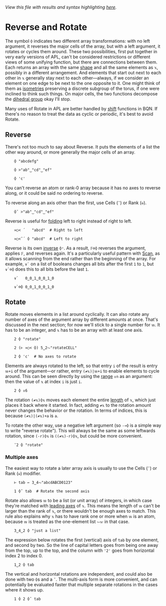*View this file with results and syntax highlighting [here](https://mlochbaum.github.io/BQN/doc/reverse.html).*

# Reverse and Rotate

The symbol `⌽` indicates two different array transformations: with no left argument, it reverses the major cells of the array, but with a left argument, it rotates or cycles them around. These two possibilities, first put together in very early versions of APL, can't be considered restrictions or different views of some unifying function, but there are connections between them. Each returns an array with the same [shape](shape.md) and all the same elements as `𝕩`, possibly in a different arrangement. And elements that start out next to each other in `𝕩` generally stay next to each other—always, if we consider an element on one edge to be next to the one opposite to it. One might think of them as [isometries](https://en.wikipedia.org/wiki/Isometry) preserving a discrete subgroup of the torus, if one were inclined to think such things. On major cells, the two functions decompose the [dihedral group](https://en.wikipedia.org/wiki/Dihedral_group) okay I'll stop.

Many uses of Rotate in APL are better handled by [shift](shift.md) functions in BQN. If there's no reason to treat the data as cyclic or periodic, it's best to avoid Rotate.

## Reverse

There's not too much to say about Reverse. It puts the elements of a list the other way around, or more generally the major cells of an array.

        ⌽ "abcdefg"

        ⌽ >"ab"‿"cd"‿"ef"

        ⌽ 'c'

You can't reverse an atom or rank-0 array because it has no axes to reverse along, or it could be said no ordering to reverse.

To reverse along an axis other than the first, use Cells (`˘`) or Rank (`⎉`).

        ⌽˘ >"ab"‿"cd"‿"ef"

Reverse is useful for [folding](fold.md) left to right instead of right to left.

        ≍○< ´   "abcd"  # Right to left

        ≍○<˜´ ⌽ "abcd"  # Left to right

Reverse is its own [inverse](undo.md) `⌽⁼`. As a result, `𝔽⌾⌽` reverses the argument, applies `𝔽`, and reverses again. It's a particularly useful pattern with [Scan](scan.md), as it allows scanning from the end rather than the beginning of the array. For example, `` ∨` `` on a list of booleans changes all bits after the first `1` to `1`, but `` ∨`⌾⌽ `` does this to all bits before the last `1`.

        ∨`   0‿0‿1‿0‿0‿1‿0

        ∨`⌾⌽ 0‿0‿1‿0‿0‿1‿0

## Rotate

Rotate moves elements in a list around cyclically. It can also rotate any number of axes of the argument array by different amounts at once. That's discussed in the next section; for now we'll stick to a single number for `𝕨`. It has to be an integer, and `𝕩` has to be an array with at least one axis.

        2 ⌽ "rotate"

        2 (⊢ ≍○< ⌽) 5‿2⥊"rotateCELL"

        2 ⌽ 'c'  # No axes to rotate

Elements are always rotated to the left, so that entry `i` of the result is entry `𝕨+i` of the argument—or rather, entry `(≠𝕩)|𝕨+i` to enable elements to cycle around. This can be seen directly by using the [range](range.md) `↕n` as an argument: then the value of `𝕩` at index `i` is just `i`.

        2 ⌽ ↕6

The rotation `(≠𝕩)⌽𝕩` moves each element the entire [length](shape.md) of `𝕩`, which just places it back where it started. In fact, adding `≠𝕩` to the rotation amount never changes the behavior or the rotation. In terms of indices, this is because `(≠𝕩)|(≠𝕩)+a` is `a`.

To rotate the other way, use a negative left argument (so `-⊸⌽` is a simple way to write "reverse rotate"). This will always be the same as some leftwards rotation, since `(-r)⌽𝕩` is `((≠𝕩)-r)⌽𝕩`, but could be more convenient.

        ¯2 ⌽ "rotate"

### Multiple axes

The easiest way to rotate a later array axis is usually to use the Cells (`˘`) or Rank (`⎉`) modifier.

        ⊢ tab ← 3‿4⥊"abcdABCD0123"

        1 ⌽˘ tab  # Rotate the second axis

Rotate also allows `𝕨` to be a list (or unit array) of integers, in which case they're matched with [leading axes](leading.md) of `𝕩`. This means the length of `𝕨` can't be larger than the rank of `𝕩`, or there wouldn't be enough axes to match. This rule also explains why `𝕩` has to have rank one or more when `𝕨` is an atom, because `𝕨` is treated as the one-element list `⥊𝕨` in that case.

        3‿4‿2 ⌽ "just a list"

The expression below rotates the first (vertical) axis of `tab` by one element, and second by two. So the line of capital letters goes from being one away from the top, up to the top, and the column with `'2'` goes from horizontal index 2 to index 0.

        1‿2 ⌽ tab

The vertical and horizontal rotations are independent, and could also be done with two `⌽`s and a `˘`. The multi-axis form is more convenient, and can potentially be evaluated faster that multiple separate rotations in the cases where it shows up.

        1 ⌽ 2 ⌽˘ tab
